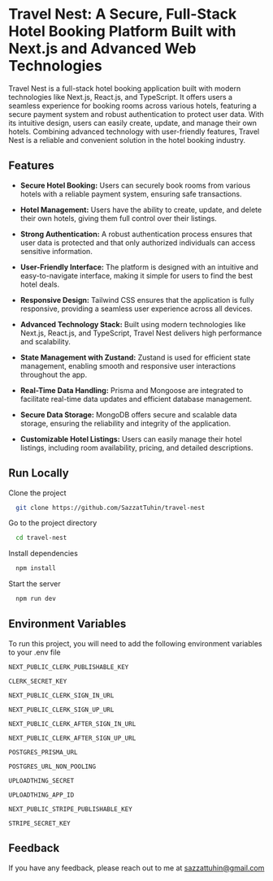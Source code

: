# Travel Nest: A Secure, Full-Stack Hotel Booking Platform Built with Next.js and Advanced Web Technologies

Travel Nest is a full-stack hotel booking application built with modern technologies like Next.js, React.js, and TypeScript. It offers users a seamless experience for booking rooms across various hotels, featuring a secure payment system and robust authentication to protect user data. With its intuitive design, users can easily create, update, and manage their own hotels. Combining advanced technology with user-friendly features, Travel Nest is a reliable and convenient solution in the hotel booking industry.

## Features

- **Secure Hotel Booking:** Users can securely book rooms from various hotels with a reliable payment system, ensuring safe transactions.

- **Hotel Management:** Users have the ability to create, update, and delete their own hotels, giving them full control over their listings.

- **Strong Authentication:** A robust authentication process ensures that user data is protected and that only authorized individuals can access sensitive information.

- **User-Friendly Interface:** The platform is designed with an intuitive and easy-to-navigate interface, making it simple for users to find the best hotel deals.

- **Responsive Design:** Tailwind CSS ensures that the application is fully responsive, providing a seamless user experience across all devices.

- **Advanced Technology Stack:** Built using modern technologies like Next.js, React.js, and TypeScript, Travel Nest delivers high performance and scalability.

- **State Management with Zustand:** Zustand is used for efficient state management, enabling smooth and responsive user interactions throughout the app.

- **Real-Time Data Handling:** Prisma and Mongoose are integrated to facilitate real-time data updates and efficient database management.

- **Secure Data Storage:** MongoDB offers secure and scalable data storage, ensuring the reliability and integrity of the application.

- **Customizable Hotel Listings:** Users can easily manage their hotel listings, including room availability, pricing, and detailed descriptions.

## Run Locally

Clone the project

```bash
  git clone https://github.com/SazzatTuhin/travel-nest
```

Go to the project directory

```bash
  cd travel-nest
```

Install dependencies

```bash
  npm install
```

Start the server

```bash
  npm run dev
```

## Environment Variables

To run this project, you will need to add the following environment variables to your .env file

`NEXT_PUBLIC_CLERK_PUBLISHABLE_KEY`

`CLERK_SECRET_KEY`

`NEXT_PUBLIC_CLERK_SIGN_IN_URL`

`NEXT_PUBLIC_CLERK_SIGN_UP_URL`

`NEXT_PUBLIC_CLERK_AFTER_SIGN_IN_URL`

`NEXT_PUBLIC_CLERK_AFTER_SIGN_UP_URL`

`POSTGRES_PRISMA_URL`

`POSTGRES_URL_NON_POOLING`

`UPLOADTHING_SECRET`

`UPLOADTHING_APP_ID`

`NEXT_PUBLIC_STRIPE_PUBLISHABLE_KEY`

`STRIPE_SECRET_KEY`

## Feedback

If you have any feedback, please reach out to me at sazzattuhin@gmail.com
